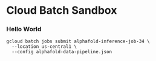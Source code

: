 # Cloud Batch Sandbox

### Hello World

```
gcloud batch jobs submit alphafold-inference-job-34 \
  --location us-central1 \
  --config alphafold-data-pipeline.json 
```
